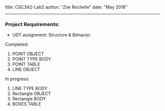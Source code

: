 title: CSC342-Lab2
author: "Zoe Rochelle"
date: "May 2018"

---
### Project Requirements:
* UDT assignment: Structure & Behavior.

Completed:
1. POINT OBJECT
2. POINT TYPE BODY
3. POINT TABLE
4. LINE OBJECT

In progress:
1. LINE TYPE BODY
2. Rectangle OBJECT
3. Rectangle BODY
4. BOXES TABLE
